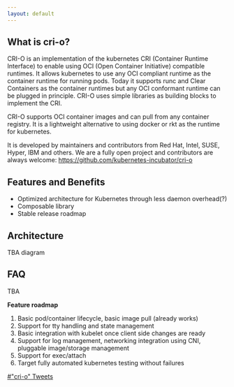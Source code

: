 ```yaml
---
layout: default
---
```


## What is cri-o?

CRI-O is an implementation of the kubernetes CRI (Container Runtime Interface) to enable using OCI (Open Container Initiative) compatible runtimes. It allows kubernetes to use any OCI compliant runtime as the container runtime for running pods. Today it supports runc and Clear Containers as the container runtimes but any OCI conformant runtime can be plugged in principle. CRI-O uses simple libraries as building blocks to implement the CRI.

CRI-O supports OCI container images and can pull from any container registry. It is a lightweight alternative to using docker or rkt as the runtime for kubernetes.

It is developed by maintainers and contributors from Red Hat, Intel, SUSE, Hyper, IBM and others.  We are a fully open project and contributors are always welcome:
https://github.com/kubernetes-incubator/cri-o

<script type="text/javascript" src="https://asciinema.org/a/al01ze6jxhpphikxla3qt2m6s.js" id="asciicast-al01ze6jxhpphikxla3qt2m6s" async></script>

## Features and Benefits

* Optimized architecture for Kubernetes through less daemon overhead(?)
* Composable library
* Stable release roadmap

## Architecture

TBA diagram

## FAQ

TBA

**Feature roadmap**

1. Basic pod/container lifecycle, basic image pull (already works)
1. Support for tty handling and state management
1. Basic integration with kubelet once client side changes are ready
1. Support for log management, networking integration using CNI, pluggable image/storage management
1. Support for exec/attach
1. Target fully automated kubernetes testing without failures


<a class="twitter-timeline"  href="https://twitter.com/hashtag/%22cri-o%22" data-widget-id="862337196434632704">#"cri-o" Tweets</a>
<script>!function(d,s,id){var js,fjs=d.getElementsByTagName(s)[0],p=/^http:/.test(d.location)?'http':'https';if(!d.getElementById(id)){js=d.createElement(s);js.id=id;js.src=p+"://platform.twitter.com/widgets.js";fjs.parentNode.insertBefore(js,fjs);}}(document,"script","twitter-wjs");</script>
